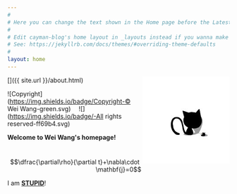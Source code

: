 ```yaml
---
#
# Here you can change the text shown in the Home page before the Latest Posts section.
#
# Edit cayman-blog's home layout in _layouts instead if you wanna make some changes
# See: https://jekyllrb.com/docs/themes/#overriding-theme-defaults
#
layout: home
---
```

[<img src='https://raw.githubusercontent.com/NoNo721/Pictures/master/IMG_4222.JPG' alt="Copyright © Wei Wang" title="Wei Wang" style='float:right;'/>]({{ site.url }}/about.html)

![Copyright](https://img.shields.io/badge/Copyright-© Wei Wang-green.svg) &emsp;![](https://img.shields.io/badge/-All rights reserved-ff69b4.svg) 

**Welcome to Wei Wang's homepage!**

&ensp;$$\dfrac{\partial\rho}{\partial t}+\nabla\cdot \mathbf{j}=0$$

I am [**STUPID**](https://www.grandprix247.com/2019/04/27/leclerc-i-am-stupid-i-am-stupid/)!

&ensp;

